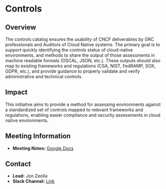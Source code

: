 # Controls

## Overview

The controls catalog ensures the usability of CNCF deliverables by GRC professionals and Auditors of Cloud Native systems. The primary goal is to support quickly identifying the controls status of cloud-native environments, and methods to share the output of those assessments in machine readable formats (OSCAL, JSON, etc.). These outputs should also map to existing frameworks and regulations (CSA, NIST, FedRAMP, SOX, GDPR, etc.), and provide guidance to properly validate and verify administrative and technical controls.

## Impact

This initiative aims to provide a method for assessing environments against a standardized set of controls mapped to relevant frameworks and regulations, enabling easier compliance and security assessments in cloud native environments.

## Meeting Information

- **Meeting Notes:** [Google Docs](https://docs.google.com/document/d/1ARLHrZ4SKIEwnSKgDaa39vS19dVIH45RjfERBaJ1vlg/edit?usp=sharing)

## Contact

- **Lead:** Jon Zeolla
- **Slack Channel:** [Link](https://cloud-native.slack.com/archives/C023TTU27KN)
